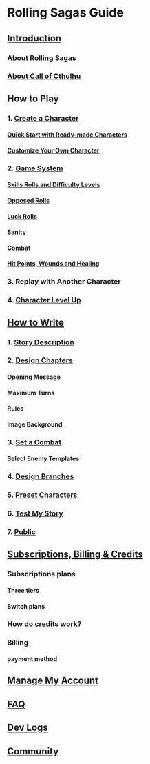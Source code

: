 # Rolling Sagas Guide
## [Introduction](introduction/introduction.md#introduction)
### [About Rolling Sagas](introduction/introduction.md#rs)
### [About Call of Cthulhu](introduction/introduction.md#aboutcoc)

## How to Play
### 1. [Create a Character](how-to-play/create-character/create-character.md#createcharacter)
#### [Quick Start with Ready-made Characters](how-to-play/create-character/create-character.md#quickstart)
#### [Customize Your Own Character](how-to-play/create-character/create-character.md#customizecharacter)

### 2. [Game System](how-to-play/game-system/skill-rolls-dl.md#gamesystem)
#### [Skills Rolls and Difficulty Levels](how-to-play/game-system/skill-rolls-dl.md#skillrolls)
#### [Opposed Rolls](how-to-play/game-system/skill-rolls-dl.md#opposedrolls)
#### [Luck Rolls](how-to-play/game-system/skill-rolls-dl.md#luckrolls)
#### [Sanity](how-to-play/game-system/sanity.md#sanity)
#### [Combat](how-to-play/game-system/combat.md#combat)
#### [Hit Points, Wounds and Healing](how-to-play/game-system/wound-heal.md#wound-heal)

### 3. Replay with Another Character
### 4. [Character Level Up](how-to-play/game-system/level-up.md#level-up)

## [How to Write](how-to-write/how-to-write-index.md#how-to-write)
### 1. [Story Description](how-to-write/write-story-description.md#story-description)

### 2. [Design Chapters](how-to-write/design-chapters.md#design-chapters)
#### Opening Message
#### Maximum Turns
#### Rules
#### Image Background

### 3. [Set a Combat](how-to-write/design-combat.md#design-combat)
#### Select Enemy Templates

### 4. [Design Branches](how-to-write/design-combat.md#design-combat)
### 5. [Preset Characters](how-to-write/design-branches.md#design-branches)
### 6. [Test My Story](how-to-write/test-story.md#test-story)
### 7. [Public](how-to-write/public-story.md#public-story)

## [Subscriptions, Billing & Credits](vip/vip.md#vip)
### Subscriptions plans
#### Three tiers
#### Switch plans
### How do credits work?
### Billing
#### payment method

## [Manage My Account](manage-account/manage-account.md#manage-account)
## [FAQ](faq/faq.md#faq)
## [Dev Logs](dev-log/dev-log.md#dev-log)
## [Community](community/community.md#community)
